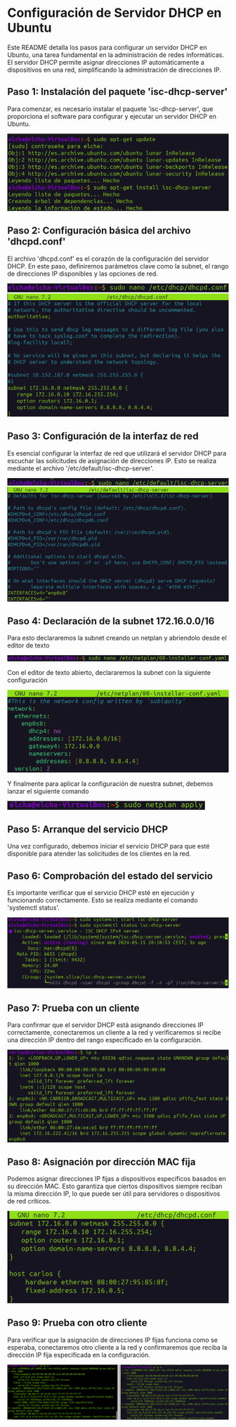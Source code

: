 # Configuración de Servidor DHCP en Ubuntu
Este README detalla los pasos para configurar un servidor DHCP en Ubuntu, una tarea fundamental en la administración de redes informáticas. El servidor DHCP permite asignar direcciones IP automáticamente a dispositivos en una red, simplificando la administración de direcciones IP.
## Paso 1: Instalación del paquete 'isc-dhcp-server'
Para comenzar, es necesario instalar el paquete 'isc-dhcp-server', que proporciona el software para configurar y ejecutar un servidor DHCP en Ubuntu.

![instalacion isc-dhcp-server](https://github.com/CarlosAlvarezDiaz/DHCP_maquina_virtual/blob/4889a25bd2dd092c1cd3b5a09d5d0c38c8fcd812/instalarDHCP.png)

## Paso 2: Configuración básica del archivo 'dhcpd.conf'
El archivo 'dhcpd.conf' es el corazón de la configuración del servidor DHCP. En este paso, definiremos parámetros clave como la subnet, el rango de direcciones IP disponibles y las opciones de red.

![abrir el archivo dhcpd.conf desde el editor de texto](https://github.com/CarlosAlvarezDiaz/DHCP_maquina_virtual/blob/0c851ff6e9b355d0e6eea79e7c77a1960d6ad055/configuracion.png)
![configuracion del archivo dhcpd.conf](https://github.com/CarlosAlvarezDiaz/DHCP_maquina_virtual/blob/0c851ff6e9b355d0e6eea79e7c77a1960d6ad055/configuracionbasica.png)

## Paso 3: Configuración de la interfaz de red
Es esencial configurar la interfaz de red que utilizará el servidor DHCP para escuchar las solicitudes de asignación de direcciones IP. Esto se realiza mediante el archivo '/etc/default/isc-dhcp-server'.

![abrir el archivo de configuracion de la interfaz de red desde el editor de texto](https://github.com/CarlosAlvarezDiaz/DHCP_maquina_virtual/blob/af6b310c2452792e04887027a75ee2db39ec38f4/red.png)
![configuracion de la interfaz de red](https://github.com/CarlosAlvarezDiaz/DHCP_maquina_virtual/blob/af6b310c2452792e04887027a75ee2db39ec38f4/configuracionred.png)

## Paso 4: Declaración de la subnet 172.16.0.0/16

Para esto declararemos la subnet creando un netplan y abriendolo desde el editor de texto

![abrir el netplan desde el editor de texto](https://github.com/CarlosAlvarezDiaz/DHCP_maquina_virtual/blob/bb09816dc444511cb199bc9360c9de9494f4a6c5/netplan.png)

Con el editor de texto abierto, declararemos la subnet con la siguiente configuración

![configuracion subnet](https://github.com/CarlosAlvarezDiaz/DHCP_maquina_virtual/blob/bb09816dc444511cb199bc9360c9de9494f4a6c5/declaracionsubnet.png)

Y finalmente para aplicar la configuración de nuestra subnet, debemos lanzar el siguiente comando

![netplan apply](https://github.com/CarlosAlvarezDiaz/DHCP_maquina_virtual/blob/bb09816dc444511cb199bc9360c9de9494f4a6c5/netplanapply.png)

## Paso 5: Arranque del servicio DHCP

Una vez configurado, debemos iniciar el servicio DHCP para que esté disponible para atender las solicitudes de los clientes en la red.

## Paso 6: Comprobación del estado del servicio

Es importante verificar que el servicio DHCP esté en ejecución y funcionando correctamente. Esto se realiza mediante el comando 'systemctl status'.

![arranque y comprobacion del servicio](https://github.com/CarlosAlvarezDiaz/DHCP_maquina_virtual/blob/94c1d15022209b92add4813660f694b51c010381/systemctl.png)

## Paso 7: Prueba con un cliente

Para confirmar que el servidor DHCP está asignando direcciones IP correctamente, conectaremos un cliente a la red y verificaremos si recibe una dirección IP dentro del rango especificado en la configuración.

![prueba con cliente](https://github.com/CarlosAlvarezDiaz/DHCP_maquina_virtual/blob/3cbcaef7ed1151ebd97be8eb3eea1c75db00231a/cliente.png)

## Paso 8: Asignación por dirección MAC fija

Podemos asignar direcciones IP fijas a dispositivos específicos basados en su dirección MAC. Esto garantiza que ciertos dispositivos siempre reciban la misma dirección IP, lo que puede ser útil para servidores o dispositivos de red críticos.

![asignacion direccion mac fija](https://github.com/CarlosAlvarezDiaz/DHCP_maquina_virtual/blob/14fb1a05d503ecf36de377b93494bef99fd9b339/ipfija.png)

## Paso 9: Prueba con otro cliente

Para verificar que la asignación de direcciones IP fijas funciona como se esperaba, conectaremos otro cliente a la red y confirmaremos que reciba la dirección IP fija especificada en la configuración.

![prueba con otro cliente](https://github.com/CarlosAlvarezDiaz/DHCP_maquina_virtual/blob/8cb36d934ceedc846f184d7b679fe5b8a0b24a4b/clienteconipfija.png)